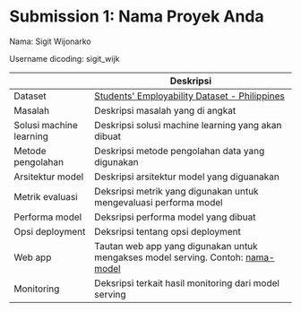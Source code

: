# Submission 1: Nama Proyek Anda

Nama: Sigit Wijonarko

Username dicoding: sigit_wijk

|                         | Deskripsi                                                                                                                                                           |
| ----------------------- | ------------------------------------------------------------------------------------------------------------------------------------------------------------------- |
| Dataset                 | [Students' Employability Dataset - Philippines](https://www.kaggle.com/datasets/anashamoutni/students-employability-dataset)                                        |
| Masalah                 | Deskripsi masalah yang di angkat                                                                                                                                    |
| Solusi machine learning | Deskripsi solusi machine learning yang akan dibuat                                                                                                                  |
| Metode pengolahan       | Deskripsi metode pengolahan data yang digunakan                                                                                                                     |
| Arsitektur model        | Deskripsi arsitektur model yang diguanakan                                                                                                                          |
| Metrik evaluasi         | Deksripsi metrik yang digunakan untuk mengevaluasi performa model                                                                                                   |
| Performa model          | Deksripsi performa model yang dibuat                                                                                                                                |
| Opsi deployment         | Deksripsi tentang opsi deployment                                                                                                                                   |
| Web app                 | Tautan web app yang digunakan untuk mengakses model serving. Contoh: [nama-model](https://model-resiko-kredit.herokuapp.com/v1/models/model-resiko-kredit/metadata) |
| Monitoring              | Deksripsi terkait hasil monitoring dari model serving                                                                                                               |
